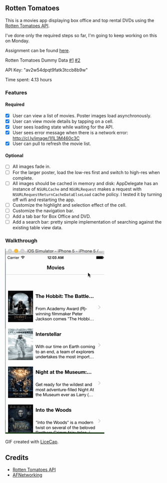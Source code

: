 ## Rotten Tomatoes

This is a movies app displaying box office and top rental DVDs using the [Rotten Tomatoes API](http://developer.rottentomatoes.com/docs/read/JSON).

I've done only the required steps so far, I'm going to keep working on this on Monday.

Assignment can be found [here](http://courses.codepath.com/courses/intro_to_ios/week/1#!assignment).

Rotten Tomatoes Dummy Data [#1](https://gist.githubusercontent.com/timothy1ee/d1778ca5b944ed974db0/raw/489d812c7ceeec0ac15ab77bf7c47849f2d1eb2b/gistfile1.json)
[#2](https://gist.githubusercontent.com/timothy1ee/e41513a57049e21bc6cf/raw/b490e79be2d21818f28614ec933d5d8f467f0a66/gistfile1.json)

API Key: "av2w54dpqt9fatk3tccb8b9w"

Time spent: 4.13 hours

### Features

#### Required

- [x] User can view a list of movies. Poster images load asynchronously.
- [x] User can view movie details by tapping on a cell.
- [x] User sees loading state while waiting for the API.
- [x] User sees error message when there is a network error: http://cl.ly/image/1l1L3M460c3C
- [x] User can pull to refresh the movie list.

#### Optional

- [ ] All images fade in.
- [ ] For the larger poster, load the low-res first and switch to high-res when complete.
- [ ] All images should be cached in memory and disk: AppDelegate has an instance of `NSURLCache` and `NSURLRequest` makes a request with `NSURLRequestReturnCacheDataElseLoad` cache policy. I tested it by turning off wifi and restarting the app.
- [ ] Customize the highlight and selection effect of the cell.
- [ ] Customize the navigation bar.
- [ ] Add a tab bar for Box Office and DVD.
- [ ] Add a search bar: pretty simple implementation of searching against the existing table view data.

### Walkthrough

![Video Walkthrough](RottenTomatoes.gif)

GIF created with [LiceCap](http://www.cockos.com/licecap/).

Credits
---------
* [Rotten Tomatoes API](http://developer.rottentomatoes.com/docs/read/JSON)
* [AFNetworking](https://github.com/AFNetworking/AFNetworking)
